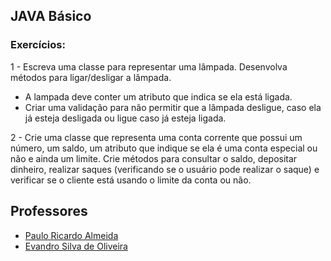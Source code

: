 ## JAVA Básico

### Exercícios:

1 - Escreva uma classe para representar uma lâmpada. Desenvolva métodos
para ligar/desligar a lâmpada.
* A lampada deve conter um atributo que indica se ela está ligada.
* Criar uma validação para não permitir que a lâmpada desligue, caso ela já esteja desligada ou
ligue caso já esteja ligada.

2 - Crie uma classe que representa uma conta corrente que possui um número, um saldo, um 
atributo que indique se ela é uma conta especial ou não e ainda um limite. Crie métodos para 
consultar o saldo, depositar dinheiro, realizar saques (verificando se o usuário pode realizar
o saque) e verificar se o cliente está usando o limite da conta ou não.


## Professores
* [Paulo Ricardo Almeida]
* [Evandro Silva de Oliveira]

[Paulo Ricardo Almeida]: https://github.com/rochapaulo
[Evandro Silva de Oliveira]: https://github.com/oliveirasevandro